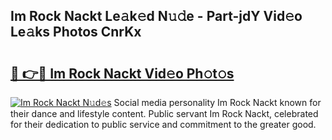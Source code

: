 ## Im Rock Nackt Le𝚊k𝚎d N𝚞𝚍e - Part-jdY Vid𝚎o Le𝚊ks Photos CnrKx

# <h2><a href="http://fb7h73.evod.top/?m=Im+Rock+Nackt">🔗 👉🔴 Im Rock Nackt Vid𝚎o Ph𝚘t𝚘s</a></h2>

[![Im Rock Nackt N𝚞d𝚎s](https://i.imgur.com/8V9OHl7.gif)](http://fb7h73.evod.top/?m=Im+Rock+Nackt)
Social media personality Im Rock Nackt known for their dance and lifestyle content. Public servant Im Rock Nackt, celebrated for their dedication to public service and commitment to the greater good. 
